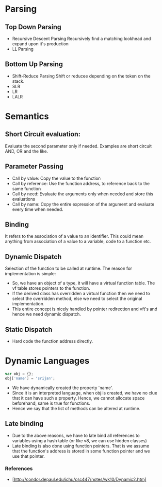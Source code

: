 # Parsing
## Top Down Parsing
- Recursive Descent Parsing
    Recursively find a matching lookhead and expand upon it's production
- LL Parsing

## Bottom Up Parsing
- Shift-Reduce Parsing
    Shift or reducee depending on the token on the stack.
- SLR
- LR
- LALR

# Semantics
## Short Circuit evaluation:
Evaluate the second parameter only if needed. Examples are short circuit
AND, OR and the like.

## Parameter Passing
- Call by value:
    Copy the value to the function
- Call by reference:
    Use the function address, to reference back to the same function
- Call by need:
    Evaluate the arguments only when needed and store this evaluations
- Call by name:
    Copy the entire expression of the argument and evaluate every time when
    needed.

## Binding
It refers to the association of a value to an identifier. This could mean anything
from association of a value to a variable, code to a function etc.

## Dynamic Dispatch
Selection of the function to be called at runtime.
The reason for implementation is simple:
- So, we have an object of a type, it will have a virtual function table. The vf table
stores pointers to the function.
- If the derived class has overridden a virtual function
then we need to select the overridden method, else we need to select the original
implementation.
- This entire concept is nicely handled by pointer redirection and vft's and hence we
need dynamic dispatch.

## Static Dispatch
- Hard code the function address directly.

# Dynamic Languages

```javascript
var obj = {};
obj['name'] = 'srijan';
```
- We have dynamically created the property 'name'.
- Since it is an interpreted language, when obj is created,
we have no clue that it can have such a property. Hence, we cannot
allocate space beforehand, same is true for functions.
- Hence we say that the list of methods can be altered at runtime.

## Late binding
- Due to the above reasons, we have to late bind all references to variables
using a hash table (or like v8, we can use hidden classes)
- Late binding is also done using function pointers. That is we assume that
the function's address is stored in some function pointer and we use that pointer.

### References
- [http://condor.depaul.edu/ichu/csc447/notes/wk10/Dynamic2.htm]
